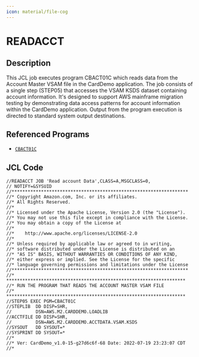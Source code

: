 ```yaml
---
icon: material/file-cog
---
```

# READACCT

## Description
This JCL job executes program CBACT01C which reads data from the Account Master VSAM file in the CardDemo application. The job consists of a single step (STEP05) that accesses the VSAM KSDS dataset containing account information. It's designed to support AWS mainframe migration testing by demonstrating data access patterns for account information within the CardDemo application. Output from the program execution is directed to standard system output destinations.

## Referenced Programs
- [`CBACT01C`](/CBACT01C.md)

## JCL Code
```jcl
//READACCT JOB 'Read account Data',CLASS=A,MSGCLASS=0,
// NOTIFY=&SYSUID
//******************************************************************
//* Copyright Amazon.com, Inc. or its affiliates.                   
//* All Rights Reserved.                                            
//*                                                                 
//* Licensed under the Apache License, Version 2.0 (the "License"). 
//* You may not use this file except in compliance with the License.
//* You may obtain a copy of the License at                         
//*                                                                 
//*    http://www.apache.org/licenses/LICENSE-2.0                   
//*                                                                 
//* Unless required by applicable law or agreed to in writing,      
//* software distributed under the License is distributed on an     
//* "AS IS" BASIS, WITHOUT WARRANTIES OR CONDITIONS OF ANY KIND,    
//* either express or implied. See the License for the specific     
//* language governing permissions and limitations under the License
//******************************************************************
//* *******************************************************************         
//* RUN THE PROGRAM THAT READS THE ACCOUNT MASTER VSAM FILE                     
//* *******************************************************************         
//STEP05 EXEC PGM=CBACT01C                                                      
//STEPLIB  DD DISP=SHR,                                                         
//         DSN=AWS.M2.CARDDEMO.LOADLIB                                          
//ACCTFILE DD DISP=SHR,                                                         
//         DSN=AWS.M2.CARDDEMO.ACCTDATA.VSAM.KSDS                               
//SYSOUT   DD SYSOUT=*                                                          
//SYSPRINT DD SYSOUT=*                                                          
//*
//* Ver: CardDemo_v1.0-15-g27d6c6f-68 Date: 2022-07-19 23:23:07 CDT
//*

```